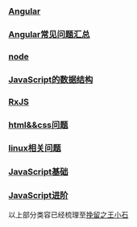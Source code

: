 ### [Angular](./angular/README.md)
### [Angular常见问题汇总](https://github.com/semlinker/angular-faq)
### [node](./node/README.md)
### [JavaScript的数据结构](./JavaScript的数据结构/README.md)
### [RxJS](./RxJS/README.md)
### [html&&css问题](./html&&css/README.md)
### [linux相关问题](./linux命令/README.md)
### [JavaScript基础](./JavaScript基础/README.md)
### [JavaScript进阶](./JavaScript进阶/README.md)

以上部分类容已经梳理至[挽留之王小石](http://blog.juphy.cn)
